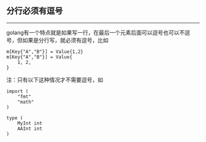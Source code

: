 ## **分行必须有逗号**

---

golang有一个特点就是如果写一行，在最后一个元素后面可以逗号也可以不逗号，但如果是分行写，就必须有逗号，比如

```text
m[Key{"A","B"}] = Value{1,2}
m[Key{"A","B"}] = Value{
	1, 2,
}
```

注：只有以下这种情况才不需要逗号，如

```text
import (
	"fmt"
	"math"
)

type (
	MyInt int
	AAInt int
)
```
